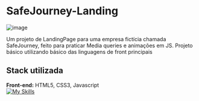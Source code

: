 # SafeJourney-Landing
![image](https://github.com/user-attachments/assets/386182a8-812c-4a67-b20d-cd6009572a18)

Um projeto de LandingPage para uma empresa fictícia chamada SafeJourney, feito para praticar Media queries e animações em JS.
Projeto básico utilizando básico das linguagens de front principais
## Stack utilizada

**Front-end:** HTML5, CSS3, Javascript
<br>
[![My Skills](https://skillicons.dev/icons?i=html,css,js)](https://skillicons.dev)

